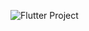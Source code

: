 ![Flutter Project](https://github.com/shane-abh/ecommerce-fashion-project/assets/65544944/9370eaa4-ec38-4a6b-8790-3c34be4d4ecd)
